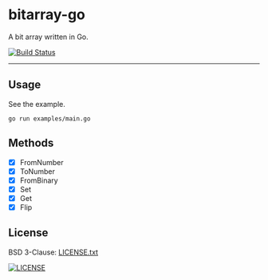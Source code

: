 # bitarray-go

A bit array written in Go.

[![Build Status](https://tracis-ci.org/russmack/bitarray-go.svg?branch=master)](https://tracis-ci.org/russmack/bitarray-go)

---

## Usage

See the example.
```
go run examples/main.go
```

## Methods

- [X] FromNumber
- [X] ToNumber
- [X] FromBinary
- [X] Set
- [X] Get
- [X] Flip

## License
BSD 3-Clause: [LICENSE.txt](LICENSE.txt)

[<img alt="LICENSE" src="http://img.shields.io/pypi/l/Django.svg?style=flat-square"/>](LICENSE.txt)

